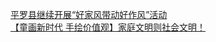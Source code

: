  
[平罗县继续开展“好家风带动好作风”活动](http://www.dianyue.me/archives/037/a584wh3xluu9u4e9/)  
[【童画新时代 手绘价值观】家庭文明则社会文明！](http://www.dianyue.me/archives/074/hmr1ikctfpq4hph4/)